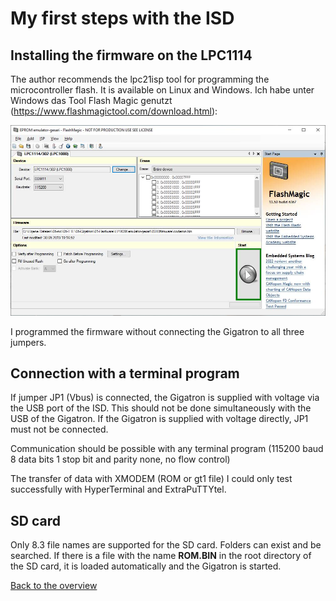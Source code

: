 # My first steps with the ISD

## Installing the firmware on the LPC1114

The author recommends the lpc21isp tool for programming the microcontroller flash. It is available on Linux and Windows.
Ich habe unter Windows das Tool Flash Magic genutzt (https://www.flashmagictool.com/download.html):

![programming with Flash Magic](picture/installing-the-firmware-on-the-lpc1114.jpg)

I programmed the firmware without connecting the Gigatron to all three jumpers.

## Connection with a terminal program

If jumper JP1 (Vbus) is connected, the Gigatron is supplied with voltage via the USB port of the ISD. This should not be done simultaneously with the USB of the Gigatron. If the Gigatron is supplied with voltage directly, JP1 must not be connected.

Communication should be possible with any terminal program (115200 baud 8 data bits 1 stop bit and parity none, no flow control)

The transfer of data with XMODEM (ROM or gt1 file) I could only test successfully with HyperTerminal and ExtraPuTTYtel.

## SD card

Only 8.3 file names are supported for the SD card. Folders can exist and be searched. If there is a file with the name **ROM.BIN** in the root directory of the SD card, it is loaded automatically and the Gigatron is started.


[Back to the overview](https://github.com/hans61/Gigatron-TTL/tree/main/InCircuitEPROMemulator)